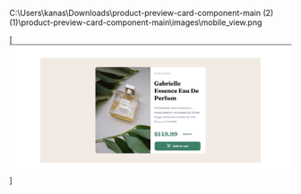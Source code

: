 C:\Users\kanas\Downloads\product-preview-card-component-main (2) (1)\product-preview-card-component-main\images\mobile_view.png

[![name](https://github.com/Kpatil27/Product_Review_Card/blob/main/images/desktop_view.png?raw=true)]
